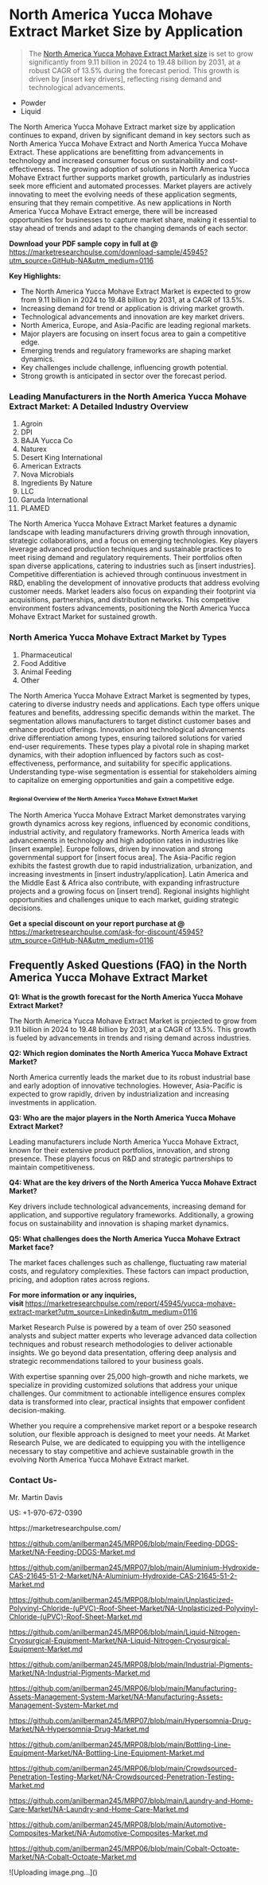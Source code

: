 <h1>North America Yucca Mohave Extract Market&nbsp;Size by Application</h1><blockquote><p>The <a href="https://marketresearchpulse.com/download-sample/45945?utm_source=GitHub-NA&amp;utm_medium=0116">North America Yucca Mohave Extract Market size</a> is set to grow significantly from 9.11 billion in 2024 to 19.48 billion by 2031, at a robust CAGR of 13.5% during the forecast period. This growth is driven by [insert key drivers], reflecting rising demand and technological advancements.</p></blockquote><ul><li> Powder<li> Liquid</li></ul><p>The North America Yucca Mohave Extract market size by application continues to expand, driven by significant demand in key sectors such as North America Yucca Mohave Extract and North America Yucca Mohave Extract. These applications are benefitting from advancements in technology and increased consumer focus on sustainability and cost-effectiveness. The growing adoption of solutions in North America Yucca Mohave Extract further supports market growth, particularly as industries seek more efficient and automated processes. Market players are actively innovating to meet the evolving needs of these application segments, ensuring that they remain competitive. As new applications in North America Yucca Mohave Extract emerge, there will be increased opportunities for businesses to capture market share, making it essential to stay ahead of trends and adapt to the changing demands of each sector.</p><p><strong>Download your PDF sample copy in full at @ </strong><a href="https://marketresearchpulse.com/download-sample/45945?utm_source=GitHub-NA&amp;utm_medium=0116">https://marketresearchpulse.com/download-sample/45945?utm_source=GitHub-NA&amp;utm_medium=0116</a></p><p><strong>Key Highlights: </strong></p><ul><li>The North America Yucca Mohave Extract Market is expected to grow from 9.11 billion in 2024 to 19.48 billion by 2031, at a CAGR of 13.5%.</li><li>Increasing demand for trend or application is driving market growth.</li><li>Technological advancements and innovation are key market drivers.</li><li>North America, Europe, and Asia-Pacific are leading regional markets.</li><li>Major players are focusing on insert focus area to gain a competitive edge.</li><li>Emerging trends and regulatory frameworks are shaping market dynamics.</li><li>Key challenges include challenge, influencing growth potential.</li><li>Strong growth is anticipated in sector over the forecast period.</li></ul><h3>Leading Manufacturers in the North America Yucca Mohave Extract Market: A Detailed Industry Overview</h3><ol><li> Agroin</li><li>DPI</li><li>BAJA Yucca Co</li><li>Naturex</li><li>Desert King International</li><li>American Extracts</li><li>Nova Microbials</li><li>Ingredients By Nature</li><li>LLC</li><li>Garuda International</li><li>PLAMED</li></ol><div class="flex max-w-full flex-col flex-grow"><div class="min-h-8 text-message flex w-full flex-col items-end gap-2 whitespace-normal break-words [.text-message+&amp;]:mt-5" dir="auto" data-message-author-role="assistant" data-message-id="fd8432e4-4910-450d-b182-61b7bfb0a01f" data-message-model-slug="gpt-4o"><div class="flex w-full flex-col gap-1 empty:hidden first:pt-[3px]"><div class="markdown prose w-full break-words dark:prose-invert light"><p>The North America Yucca Mohave Extract Market features a dynamic landscape with leading manufacturers driving growth through innovation, strategic collaborations, and a focus on emerging technologies. Key players leverage advanced production techniques and sustainable practices to meet rising demand and regulatory requirements. Their portfolios often span diverse applications, catering to industries such as [insert industries]. Competitive differentiation is achieved through continuous investment in R&amp;D, enabling the development of innovative products that address evolving customer needs. Market leaders also focus on expanding their footprint via acquisitions, partnerships, and distribution networks. This competitive environment fosters advancements, positioning the North America Yucca Mohave Extract Market for sustained growth.</p></div></div></div></div><h3>North America Yucca Mohave Extract Market by Types</h3><ol><li> Pharmaceutical<li> Food Additive<li> Animal Feeding<li> Other</li></ol><div class="flex max-w-full flex-col flex-grow"><div class="min-h-8 text-message flex w-full flex-col items-end gap-2 whitespace-normal break-words [.text-message+&amp;]:mt-5" dir="auto" data-message-author-role="assistant" data-message-id="084470be-0bb7-4664-bddf-5156b4f41249" data-message-model-slug="gpt-4o-mini"><div class="flex w-full flex-col gap-1 empty:hidden first:pt-[3px]"><div class="markdown prose w-full break-words dark:prose-invert light"><p>The North America Yucca Mohave Extract Market is segmented by types, catering to diverse industry needs and applications. Each type offers unique features and benefits, addressing specific demands within the market. The segmentation allows manufacturers to target distinct customer bases and enhance product offerings. Innovation and technological advancements drive differentiation among types, ensuring tailored solutions for varied end-user requirements. These types play a pivotal role in shaping market dynamics, with their adoption influenced by factors such as cost-effectiveness, performance, and suitability for specific applications. Understanding type-wise segmentation is essential for stakeholders aiming to capitalize on emerging opportunities and gain a competitive edge.</p></div></div></div></div><h3><span style="font-size: 11px;">Regional Overview of the North America Yucca Mohave Extract Market</span></h3><div class="flex max-w-full flex-col flex-grow"><div class="min-h-8 text-message flex w-full flex-col items-end gap-2 whitespace-normal break-words [.text-message+&amp;]:mt-5" dir="auto" data-message-author-role="assistant" data-message-id="e9038762-ce64-4e30-91c9-9bd413514231" data-message-model-slug="gpt-4o-mini"><div class="flex w-full flex-col gap-1 empty:hidden first:pt-[3px]"><div class="markdown prose w-full break-words dark:prose-invert light"><p>The North America Yucca Mohave Extract Market demonstrates varying growth dynamics across key regions, influenced by economic conditions, industrial activity, and regulatory frameworks. North America leads with advancements in technology and high adoption rates in industries like [insert example]. Europe follows, driven by innovation and strong governmental support for [insert focus area]. The Asia-Pacific region exhibits the fastest growth due to rapid industrialization, urbanization, and increasing investments in [insert industry/application]. Latin America and the Middle East &amp; Africa also contribute, with expanding infrastructure projects and a growing focus on [insert trend]. Regional insights highlight opportunities and challenges unique to each market, guiding strategic decisions.</p></div></div></div></div><p><strong>Get a special discount on your report purchase at @ </strong><a href="https://marketresearchpulse.com/ask-for-discount/45945?utm_source=GitHub-NA&amp;utm_medium=0116">https://marketresearchpulse.com/ask-for-discount/45945?utm_source=GitHub-NA&amp;utm_medium=0116</a></p><h2>Frequently Asked Questions (FAQ) in the North America Yucca Mohave Extract Market</h2><p><strong>Q1: What is the growth forecast for the North America Yucca Mohave Extract Market?</strong></p><p>The North America Yucca Mohave Extract Market is projected to grow from 9.11 billion in 2024 to 19.48 billion by 2031, at a CAGR of 13.5%. This growth is fueled by advancements in trends and rising demand across industries.</p><p><strong>Q2: Which region dominates the North America Yucca Mohave Extract Market?</strong></p><p>North America currently leads the market due to its robust industrial base and early adoption of innovative technologies. However, Asia-Pacific is expected to grow rapidly, driven by industrialization and increasing investments in application.</p><p><strong>Q3: Who are the major players in the North America Yucca Mohave Extract Market?</strong></p><p>Leading manufacturers include North America Yucca Mohave Extract, known for their extensive product portfolios, innovation, and strong presence. These players focus on R&amp;D and strategic partnerships to maintain competitiveness.</p><p><strong>Q4: What are the key drivers of the North America Yucca Mohave Extract Market?</strong></p><p>Key drivers include technological advancements, increasing demand for application, and supportive regulatory frameworks. Additionally, a growing focus on sustainability and innovation is shaping market dynamics.</p><p><strong>Q5: What challenges does the North America Yucca Mohave Extract Market face?</strong></p><p>The market faces challenges such as challenge, fluctuating raw material costs, and regulatory complexities. These factors can impact production, pricing, and adoption rates across regions.</p><p><strong>For more information or any inquiries, visit&nbsp;</strong><a href="https://marketresearchpulse.com/report/45945/yucca-mohave-extract-market?utm_source=Linkedin&utm_medium=0116">https://marketresearchpulse.com/report/45945/yucca-mohave-extract-market?utm_source=Linkedin&utm_medium=0116</a></p><p>Market Research Pulse is powered by a team of over 250 seasoned analysts and subject matter experts who leverage advanced data collection techniques and robust research methodologies to deliver actionable insights. We go beyond data presentation, offering deep analysis and strategic recommendations tailored to your business goals.</p><p>With expertise spanning over 25,000 high-growth and niche markets, we specialize in providing customized solutions that address your unique challenges. Our commitment to actionable intelligence ensures complex data is transformed into clear, practical insights that empower confident decision-making.</p><p>Whether you require a comprehensive market report or a bespoke research solution, our flexible approach is designed to meet your needs. At Market Research Pulse, we are dedicated to equipping you with the intelligence necessary to stay competitive and achieve sustainable growth in the evolving North America Yucca Mohave Extract market.</p><h3><strong>Contact Us-</strong></h3><p>Mr. Martin Davis</p><p>US: +1-970-672-0390</p><p>https://marketresearchpulse.com/</p><p><a href="https://github.com/anilberman245/MRP06/blob/main/Feeding-DDGS-Market/NA-Feeding-DDGS-Market.md">https://github.com/anilberman245/MRP06/blob/main/Feeding-DDGS-Market/NA-Feeding-DDGS-Market.md</a></p><p><a href="https://github.com/anilberman245/MRP07/blob/main/Aluminium-Hydroxide-CAS-21645-51-2-Market/NA-Aluminium-Hydroxide-CAS-21645-51-2-Market.md">https://github.com/anilberman245/MRP07/blob/main/Aluminium-Hydroxide-CAS-21645-51-2-Market/NA-Aluminium-Hydroxide-CAS-21645-51-2-Market.md</a></p><p><a href="https://github.com/anilberman245/MRP08/blob/main/Unplasticized-Polyvinyl-Chloride-(uPVC)-Roof-Sheet-Market/NA-Unplasticized-Polyvinyl-Chloride-(uPVC)-Roof-Sheet-Market.md">https://github.com/anilberman245/MRP08/blob/main/Unplasticized-Polyvinyl-Chloride-(uPVC)-Roof-Sheet-Market/NA-Unplasticized-Polyvinyl-Chloride-(uPVC)-Roof-Sheet-Market.md</a></p><p><a href="https://github.com/anilberman245/MRP06/blob/main/Liquid-Nitrogen-Cryosurgical-Equipment-Market/NA-Liquid-Nitrogen-Cryosurgical-Equipment-Market.md">https://github.com/anilberman245/MRP06/blob/main/Liquid-Nitrogen-Cryosurgical-Equipment-Market/NA-Liquid-Nitrogen-Cryosurgical-Equipment-Market.md</a></p><p><a href="https://github.com/anilberman245/MRP08/blob/main/Industrial-Pigments-Market/NA-Industrial-Pigments-Market.md">https://github.com/anilberman245/MRP08/blob/main/Industrial-Pigments-Market/NA-Industrial-Pigments-Market.md</a></p><p><a href="https://github.com/anilberman245/MRP06/blob/main/Manufacturing-Assets-Management-System-Market/NA-Manufacturing-Assets-Management-System-Market.md">https://github.com/anilberman245/MRP06/blob/main/Manufacturing-Assets-Management-System-Market/NA-Manufacturing-Assets-Management-System-Market.md</a></p><p><a href="https://github.com/anilberman245/MRP07/blob/main/Hypersomnia-Drug-Market/NA-Hypersomnia-Drug-Market.md">https://github.com/anilberman245/MRP07/blob/main/Hypersomnia-Drug-Market/NA-Hypersomnia-Drug-Market.md</a></p><p><a href="https://github.com/anilberman245/MRP08/blob/main/Bottling-Line-Equipment-Market/NA-Bottling-Line-Equipment-Market.md">https://github.com/anilberman245/MRP08/blob/main/Bottling-Line-Equipment-Market/NA-Bottling-Line-Equipment-Market.md</a></p><p><a href="https://github.com/anilberman245/MRP06/blob/main/Crowdsourced-Penetration-Testing-Market/NA-Crowdsourced-Penetration-Testing-Market.md">https://github.com/anilberman245/MRP06/blob/main/Crowdsourced-Penetration-Testing-Market/NA-Crowdsourced-Penetration-Testing-Market.md</a></p><p><a href="https://github.com/anilberman245/MRP07/blob/main/Laundry-and-Home-Care-Market/NA-Laundry-and-Home-Care-Market.md">https://github.com/anilberman245/MRP07/blob/main/Laundry-and-Home-Care-Market/NA-Laundry-and-Home-Care-Market.md</a></p><p><a href="https://github.com/anilberman245/MRP08/blob/main/Automotive-Composites-Market/NA-Automotive-Composites-Market.md">https://github.com/anilberman245/MRP08/blob/main/Automotive-Composites-Market/NA-Automotive-Composites-Market.md</a></p><p><a href="https://github.com/anilberman245/MRP06/blob/main/Cobalt-Octoate-Market/NA-Cobalt-Octoate-Market.md">https://github.com/anilberman245/MRP06/blob/main/Cobalt-Octoate-Market/NA-Cobalt-Octoate-Market.md</a></p>
![Uploading image.png…]()
